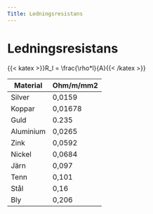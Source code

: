 ```yaml
---
Title: Ledningsresistans
---
```

# Ledningsresistans
{{< katex >}}R_l =  \frac{\rho*l}{A}{{< /katex >}}


| Material | Ohm/m/mm2 |
| -------- | --------- |
| Silver   | 0,0159    |
| Koppar   | 0,01678   |
| Guld     | 0.235     |
| Aluminium| 0,0265    |
| Zink     | 0,0592    |
| Nickel   | 0,0684    |
| Järn     | 0,097     |
| Tenn     | 0,101     |
| Stål      | 0,16      |
| Bly      | 0,206     |
